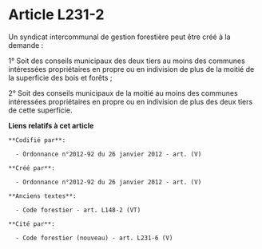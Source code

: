 # Article L231-2

Un syndicat intercommunal de gestion forestière peut être créé à la demande :

1° Soit des conseils municipaux des deux tiers au moins des communes intéressées propriétaires en propre ou en indivision de
plus de la moitié de la superficie des bois et forêts ;

2° Soit des conseils municipaux de la moitié au moins des communes intéressées propriétaires en propre ou en indivision de
plus des deux tiers de cette superficie.

**Liens relatifs à cet article**

	**Codifié par**:

	  - Ordonnance n°2012-92 du 26 janvier 2012 - art. (V)

	**Créé par**:

	  - Ordonnance n°2012-92 du 26 janvier 2012 - art. (V)

	**Anciens textes**:

	  - Code forestier - art. L148-2 (VT)

	**Cité par**:

	  - Code forestier (nouveau) - art. L231-6 (V)

